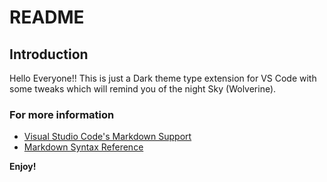 # README
## Introduction

Hello Everyone!!
This is just a Dark theme type extension for VS Code with some tweaks which will remind you of the night Sky (Wolverine).

### For more information
* [Visual Studio Code's Markdown Support](http://code.visualstudio.com/docs/languages/markdown)
* [Markdown Syntax Reference](https://help.github.com/articles/markdown-basics/)

**Enjoy!**
